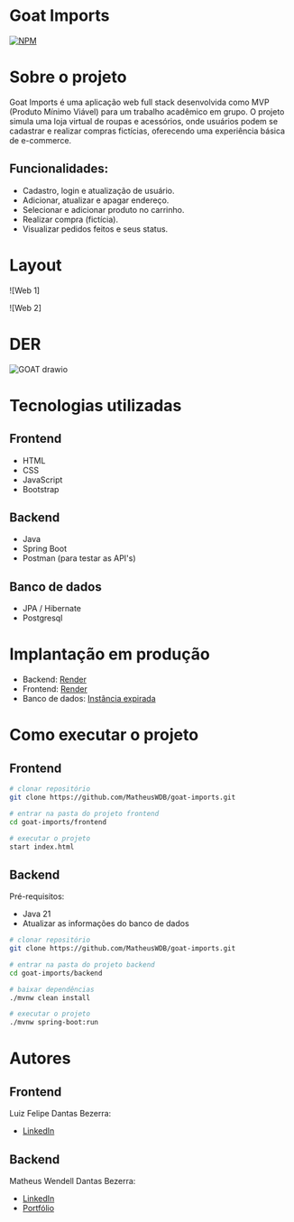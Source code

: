 # Goat Imports 
[![NPM](https://img.shields.io/npm/l/react)](https://github.com/MatheusWDB/goatimports/blob/main/LICENSE) 

# Sobre o projeto
Goat Imports é uma aplicação web full stack desenvolvida como MVP (Produto Mínimo Viável) para um trabalho acadêmico em grupo. O projeto simula uma loja virtual de roupas e acessórios, onde usuários podem se cadastrar e realizar compras fictícias, oferecendo uma experiência básica de e-commerce.

## Funcionalidades:
- Cadastro, login e atualização de usuário.
- Adicionar, atualizar e apagar endereço.
- Selecionar e adicionar produto no carrinho.
- Realizar compra (fictícia).
- Visualizar pedidos feitos e seus status.

# Layout
![Web 1]

![Web 2]

# DER
![GOAT drawio](https://github.com/user-attachments/assets/e754d029-b2eb-4798-991c-bfa03b9740d8)

# Tecnologias utilizadas
## Frontend
- HTML
- CSS
- JavaScript
- Bootstrap

## Backend
- Java
- Spring Boot
- Postman (para testar as API's)
 
## Banco de dados
- JPA / Hibernate
- Postgresql

# Implantação em produção
- Backend: [Render](https://goatimports.onrender.com)
- Frontend: [Render](https://goat-imports.onrender.com)
- Banco de dados: [Instância expirada]()

# Como executar o projeto
## Frontend
```bash
# clonar repositório
git clone https://github.com/MatheusWDB/goat-imports.git

# entrar na pasta do projeto frontend
cd goat-imports/frontend

# executar o projeto
start index.html
```

## Backend
Pré-requisitos: 
- Java 21
- Atualizar as informações do banco de dados

```bash
# clonar repositório
git clone https://github.com/MatheusWDB/goat-imports.git

# entrar na pasta do projeto backend
cd goat-imports/backend

# baixar dependências 
./mvnw clean install

# executar o projeto
./mvnw spring-boot:run
```

# Autores
## Frontend
Luiz Felipe Dantas Bezerra:  

- [LinkedIn](https://www.linkedin.com/in/luiz-felipe-dantas-2385aa268/)

## Backend
Matheus Wendell Dantas Bezerra:

- [LinkedIn](https://www.linkedin.com/in/mwdb1703)
- [Portfólio](https://portfolio-vwy3.onrender.com/)

